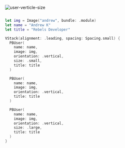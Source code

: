 ![user-verticle-size](https://github.com/powerhome/playbook/assets/54749071/e99b4c9b-0752-467e-971e-a6a5f520009e)


```swift

let img = Image("andrew", bundle: .module)
let name = "Andrew K"
let title = "Rebels Developer"

VStack(alignment: .leading, spacing: Spacing.small) {
  PBUser(
    name: name,
    image: img,
    orientation: .vertical,
    size: .small,
    title: title
  )

  PBUser(
    name: name,
    image: img,
    orientation: .vertical,
    title: title
  )

  PBUser(
    name: name,
    image: img,
    orientation: .vertical,
    size: .large,
    title: title
  )
}

```
